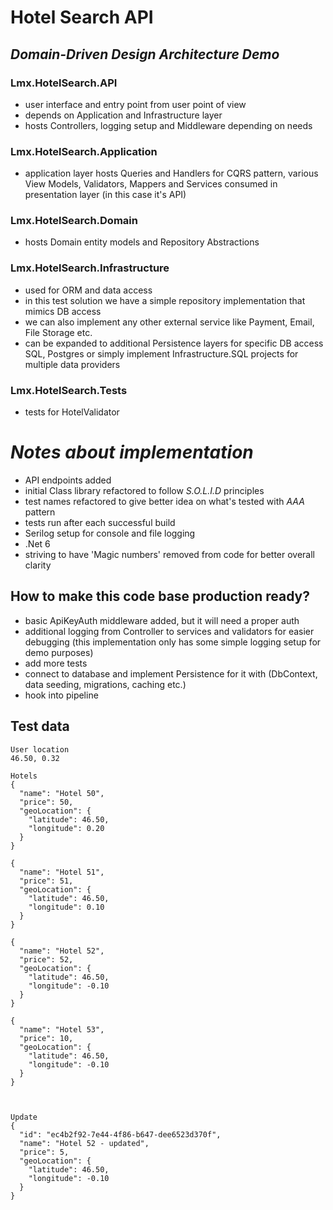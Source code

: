 
# Hotel Search API

## _Domain-Driven Design Architecture Demo_

### Lmx.HotelSearch.API
- user interface and entry point from user point of view
- depends on Application and Infrastructure layer
- hosts Controllers, logging setup and Middleware depending on needs
### Lmx.HotelSearch.Application
- application layer hosts Queries and Handlers for CQRS pattern, various View Models, Validators, Mappers and Services consumed in presentation layer (in this case it's API)
### Lmx.HotelSearch.Domain
- hosts Domain entity models and Repository Abstractions
### Lmx.HotelSearch.Infrastructure
- used for ORM and data access
- in this test solution we have a simple repository implementation that mimics DB access
- we can also implement any other external service like Payment, Email, File Storage etc.
- can be expanded to additional Persistence layers for specific DB access SQL, Postgres or simply implement Infrastructure.SQL projects for multiple data providers
### Lmx.HotelSearch.Tests
- tests for HotelValidator

# _Notes about implementation_

- API endpoints added
- initial Class library refactored to follow _S.O.L.I.D_ principles
- test names refactored to give better idea on what's tested with _AAA_ pattern
- tests run after each successful build
- Serilog setup for console and file logging
- .Net 6
- striving to have 'Magic numbers' removed from code for better overall clarity

## How to make this code base production ready?

- basic ApiKeyAuth middleware added, but it will need a proper auth
- additional logging from Controller to services and validators for easier debugging (this implementation only has some simple logging setup for demo purposes)
- add more tests
- connect to database and implement Persistence for it with (DbContext, data seeding, migrations, caching etc.)
- hook into pipeline

## Test data

    User location
    46.50, 0.32
    
    Hotels
    {
      "name": "Hotel 50",
      "price": 50,
      "geoLocation": {
        "latitude": 46.50,
        "longitude": 0.20
      }
    }
    
    {
      "name": "Hotel 51",
      "price": 51,
      "geoLocation": {
        "latitude": 46.50,
        "longitude": 0.10
      }
    }
    
    {
      "name": "Hotel 52",
      "price": 52,
      "geoLocation": {
        "latitude": 46.50,
        "longitude": -0.10
      }
    }
    
    {
      "name": "Hotel 53",
      "price": 10,
      "geoLocation": {
        "latitude": 46.50,
        "longitude": -0.10
      }
    }
    
    
    
    Update
    {
      "id": "ec4b2f92-7e44-4f86-b647-dee6523d370f",
      "name": "Hotel 52 - updated",
      "price": 5,
      "geoLocation": {
        "latitude": 46.50,
        "longitude": -0.10
      }
    }
